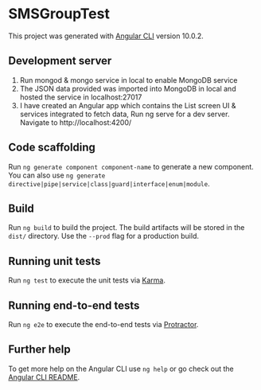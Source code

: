 # SMSGroupTest

This project was generated with [Angular CLI](https://github.com/angular/angular-cli) version 10.0.2.

## Development server

1. Run mongod & mongo service in local to enable MongoDB service
2. The JSON data provided was imported into MongoDB in local and hosted the service in localhost:27017
3. I have created an Angular app which contains the List screen UI & services integrated to fetch data, Run ng serve for a dev server. Navigate to http://localhost:4200/


## Code scaffolding

Run `ng generate component component-name` to generate a new component. You can also use `ng generate directive|pipe|service|class|guard|interface|enum|module`.

## Build

Run `ng build` to build the project. The build artifacts will be stored in the `dist/` directory. Use the `--prod` flag for a production build.

## Running unit tests

Run `ng test` to execute the unit tests via [Karma](https://karma-runner.github.io).

## Running end-to-end tests

Run `ng e2e` to execute the end-to-end tests via [Protractor](http://www.protractortest.org/).

## Further help

To get more help on the Angular CLI use `ng help` or go check out the [Angular CLI README](https://github.com/angular/angular-cli/blob/master/README.md).
